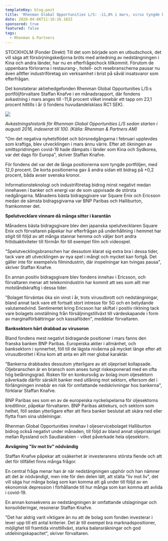 ```yaml
---
templateKey: blog-post
title: 'Rhenman Global Opportunities L/S: -11,8% i mars, virus tyngde bank & olja'
date: 2020-04-06T11:16:16.102Z
sponsored: true
featured: false
tags:
  - Rhenman & Partners
---
```

STOCKHOLM (Fonder Direkt) Till det som började som en utbudschock, det vill säga att försörjningskedjorna bröts med anledning av nedstängningen i Kina och andra länder, har nu en efterfrågechock tillkommit. Förutom de uppenbara förlorarna i restaurang-, hotell- och resebranscherna pausar nu även alltfler industriföretag sin verksamhet i brist på såväl insatsvaror som efterfrågan.

Det konstaterar aktiehedgefonden Rhenman Global Opportunities L/S:s portföljförvaltare Staffan Knafve i en månadsrapport, där fondens avkastning i mars anges till -11,8 procent vilket innebär ett tapp om 23,1 procent hittills i år (i fondens huvudandelsklass RC1 SEK).

![](/img/rhenman.png)

*Avkastningshistorik för Rhenman Global Opportunities L/S sedan starten i augusti 2016, indexerat till 100. (Källa: Rhenman & Partners AM)*

"Om det negativa nyhetsflödet och börsnedgångarna i februari upplevdes som kraftiga, blev utvecklingen i mars ännu värre. Efter att ökningen av smittspridningen covid-19 hade dämpats i länder som Kina och Sydkorea, var det dags för Europa", skriver Staffan Knafve.

För fondens del var det de långa positionerna som tyngde portföljen, med 12,0 procent. De korta positionerna gav å andra sidan ett bidrag på +0,2 procent, båda avser svenska kronor.

Informationsteknologi och industriföretag bidrog minst negativt medan innehaven i banker och energi var de som uppvisade de största nedgångarna. Månadens bästa bidragsgivare var Square Enix och Ericsson medan de sämsta bidragsgivarna var BNP Paribas och Halliburton, framkommer det.

**Spelutvecklare vinnare då många sitter i karantän**

Månadens bästa bidragsgivare blev den japanska spelutvecklaren Square Enix och förvaltaren påpekar hur efterfrågan på underhållning i hemmet har stigit till följd av att många stannar hemma och väljer bort andra fritidsaktiviteter till förmån för till exempel film och videospel.

"Spelutvecklingsbranschen har dessutom klarat sig extra bra i dessa tider, tack vare att utvecklingen av nya spel i mångt och mycket kan fortgå. Det gäller inte för exempelvis filmindustrin, där inspelningar kan tvingas pausa", skriver Staffan Knafve.

En annan positiv bidragsgivare blev fondens innehav i Ericsson, och förvaltaren menar att telekomindustrin har kommit att ses som allt mer motståndskraftig i dessa tider.

"Bolaget förväntas öka sin vinst i år, trots virusutbrott och nedstängningar, bland annat tack vare ett fortsatt stort intresse för 5G och en betydande valutamedvind. Sentimentet kring Ericsson har skiftat i positiv riktning tack vare bolagets omställning från försäljningstillväxt till värdeskapande i form av marginalförbättringar och kassaflöden", meddelar förvaltaren.

**Banksektorn hårt drabbad av virusoron**

Bland fondens mest negativt bidragande positioner i mars fanns den franska banken BNP Paribas. Europeiska aktier i allmänhet, och banksektorn i synnerhet, föll till de lägsta nivåerna på mycket länge efter att virusutbrottet i Kina kom att anta en allt mer global karaktär.

"Bankerna drabbades dessutom ytterligare av att oljepriset kollapsade. Oljebranschen är en bransch som anses tungt riskexponerad med en ofta hög belåningsgrad. Risken för en konkursvåg av bolag inom oljesektorn påverkade därför särskilt banker med utlåning mot sektorn, eftersom det i förlängningen innebär en risk för omfattande nedskrivningar hos bankerna", förklarar Staffan Knafve.

BNP Paribas ses som en av de europeiska nyckelspelarna för oljesektorns kreditlinor, påpekar förvaltaren. BNP Paribas aktiekurs, och sektorn som helhet, föll sedan ytterligare efter att flera banker beslutat att skära ned eller flytta fram sina utdelningar.

Rhenman Global Opportunities innehav I oljeservicebolaget Halliburton bidrog också negativt under månaden, till följd av bland annat oljepriskriget mellan Ryssland och Saudiarabien - vilket påverkade hela oljesektorn.

**Avvägning "liv mot liv" nödvändig**

Staffan Knafve påpekar att osäkerhet är investerarens största fiende och att det för tillfället finns många frågor.

En central fråga menar han är när nedstängningen upphör och han nämner att det är nödvändigt, men inte för den delen lätt, att ställa "liv mot liv", det vill säga hur många bolag som kan komma att gå under till följd av en ekonomisk depression i förhållande till hur många som kan komma att avlida i covid-19.

En annan konsekvens av nedstängningen är omfattande utslagningar och konsolideringar, resonerar Staffan Knafve.

"Det har aldrig varit viktigare än nu att de bolag som fonden investerar i lever upp till ett antal kriterier. Det är till exempel bra marknadspositioner, möjlighet till framtida vinsttillväxt, starka balansräkningar och god utdelningskapacitet", skriver förvaltaren.
